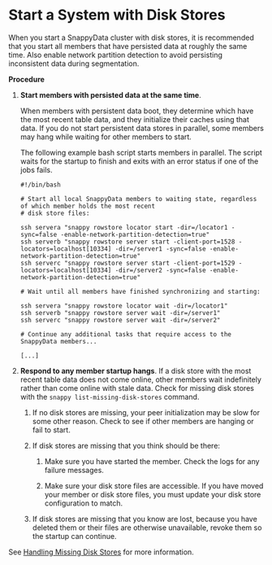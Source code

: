 # Start a System with Disk Stores

When you start a SnappyData cluster with disk stores, it is recommended that you start all members that have persisted data at roughly the same time. Also enable network partition detection to avoid persisting inconsistent data during segmentation.

<a id="starting_system_with_disk_stores__section_D0A7403707B847749A22BF9221A2C823"></a>
**Procedure**

1.  **Start members with persisted data at the same time**.

    When members with persistent data boot, they determine which have the most recent table data, and they initialize their caches using that data. If you do not start persistent data stores in parallel, some members may hang while waiting for other members to start.

    The following example bash script starts members in parallel. The script waits for the startup to finish and exits with an error status if one of the jobs fails.

        #!/bin/bash

        # Start all local SnappyData members to waiting state, regardless of which member holds the most recent
        # disk store files:

        ssh servera "snappy rowstore locator start -dir=/locator1 -sync=false -enable-network-partition-detection=true"
        ssh serverb "snappy rowstore server start -client-port=1528 -locators=localhost[10334] -dir=/server1 -sync=false -enable-network-partition-detection=true"
        ssh serverc "snappy rowstore server start -client-port=1529 -locators=localhost[10334] -dir=/server2 -sync=false -enable-network-partition-detection=true"

        # Wait until all members have finished synchronizing and starting:

        ssh servera "snappy rowstore locator wait -dir=/locator1"
        ssh serverb "snappy rowstore server wait -dir=/server1"
        ssh serverc "snappy rowstore server wait -dir=/server2"

        # Continue any additional tasks that require access to the SnappyData members...

        [...]

2.  **Respond to any member startup hangs**. If a disk store with the most recent table data does not come online, other members wait indefinitely rather than come online with stale data. Check for missing disk stores with the `snappy list-missing-disk-stores` command.
    1.  If no disk stores are missing, your peer initialization may be slow for some other reason. Check to see if other members are hanging or fail to start.

    2.  If disk stores are missing that you think should be there:

        1.  Make sure you have started the member. Check the logs for any failure messages.

        2.  Make sure your disk store files are accessible. If you have moved your member or disk store files, you must update your disk store configuration to match.

    3.  If disk stores are missing that you know are lost, because you have deleted them or their files are otherwise unavailable, revoke them so the startup can continue.

See [Handling Missing Disk Stores](../../../concepts/tables/disk_storage/handling_missing_disk_stores/) for more information.


